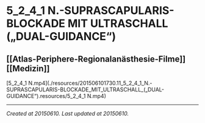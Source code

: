 # 5_2_4_1 N.-SUPRASCAPULARIS-BLOCKADE MIT ULTRASCHALL („DUAL-GUIDANCE“)
 [[Atlas-Periphere-Regionalanästhesie-Filme]] [[Medizin]] 
---



[5\_2\_4\_1 N.mp4](./resources/201506101730.11_5_2_4_1_N.-SUPRASCAPULARIS-BLOCKADE_MIT_ULTRASCHALL_(„DUAL-GUIDANCE“).resources/5_2_4_1 N.mp4)

---

_Created at 20150610._
_Last updated at 20150610._



